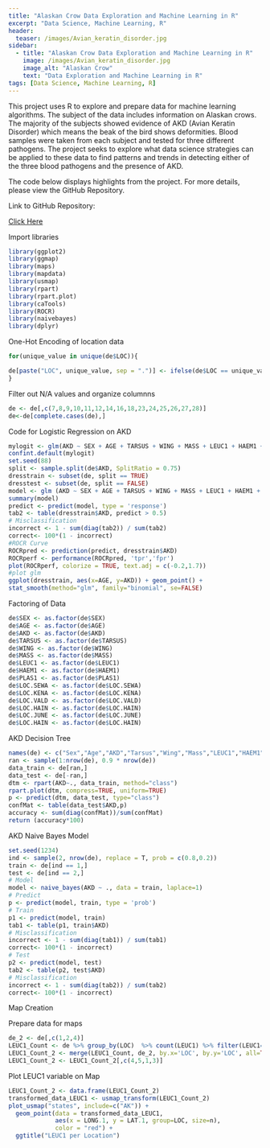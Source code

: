 ```yaml
---
title: "Alaskan Crow Data Exploration and Machine Learning in R"
excerpt: "Data Science, Machine Learning, R"
header:
  teaser: /images/Avian_keratin_disorder.jpg
sidebar:
  - title: "Alaskan Crow Data Exploration and Machine Learning in R"
    image: /images/Avian_keratin_disorder.jpg
    image_alt: "Alaskan Crow"
    text: "Data Exploration and Machine Learning in R"
tags: [Data Science, Machine Learning, R]
---
```

This project uses R to explore and prepare data for machine learning algorithms. The subject of the data includes information on Alaskan crows. The majority of the subjects showed evidence of AKD (Avian Keratin Disorder) which means the beak of the bird shows deformities. Blood samples were taken from each subject and tested for three different pathogens. The project seeks to explore what data science strategies can be applied to these data to find patterns and trends in detecting either of the three blood pathogens and the presence of AKD.

The code below displays highlights from the project. For more details, please view the GitHub Repository.

Link to GitHub Repository:

[Click Here](https://github.com/davidsuffolk/Alaskan-Crow-Data-Exploration-and-Machine-Learning-in-R)

Import libraries

```r
library(ggplot2)
library(ggmap)
library(maps)
library(mapdata)
library(usmap)
library(rpart)
library(rpart.plot)
library(caTools)
library(ROCR)
library(naivebayes)
library(dplyr)
```

One-Hot Encoding of location data

```r
for(unique_value in unique(de$LOC)){

de[paste("LOC", unique_value, sep = ".")] <- ifelse(de$LOC == unique_value, 1, 0)
}
```

Filter out N/A values and organize columnns

```r
de <- de[,c(7,8,9,10,11,12,14,16,18,23,24,25,26,27,28)]
de<-de[complete.cases(de),]
```

Code for Logistic Regression on AKD

```r
mylogit <- glm(AKD ~ SEX + AGE + TARSUS + WING + MASS + LEUC1 + HAEM1 + PLAS1 + LOC.SEWA + LOC.KENA + LOC.VALD + LOC.HAIN + LOC.JUNE + LOC.HOME, data = de, family = "binomial")
confint.default(mylogit)
set.seed(88)
split <- sample.split(de$AKD, SplitRatio = 0.75)
dresstrain <- subset(de, split == TRUE)
dresstest <- subset(de, split == FALSE)
model <- glm (AKD ~ SEX + AGE + TARSUS + WING + MASS + LEUC1 + HAEM1 + PLAS1 + LOC.SEWA + LOC.KENA + LOC.VALD + LOC.HAIN + LOC.JUNE + LOC.HOME, data = dresstrain, family = "binomial")
summary(model)
predict <- predict(model, type = 'response')
tab2 <- table(dresstrain$AKD, predict > 0.5)
# Misclassification
incorrect <- 1 - sum(diag(tab2)) / sum(tab2)
correct<- 100*(1 - incorrect)
#ROCR Curve
ROCRpred <- prediction(predict, dresstrain$AKD)
ROCRperf <- performance(ROCRpred, 'tpr','fpr')
plot(ROCRperf, colorize = TRUE, text.adj = c(-0.2,1.7))
#plot glm
ggplot(dresstrain, aes(x=AGE, y=AKD)) + geom_point() +
stat_smooth(method="glm", family="binomial", se=FALSE)
```

Factoring of Data

```r
de$SEX <- as.factor(de$SEX)
de$AGE <- as.factor(de$AGE)
de$AKD <- as.factor(de$AKD)
de$TARSUS <- as.factor(de$TARSUS)
de$WING <- as.factor(de$WING)
de$MASS <- as.factor(de$MASS)
de$LEUC1 <- as.factor(de$LEUC1)
de$HAEM1 <- as.factor(de$HAEM1)
de$PLAS1 <- as.factor(de$PLAS1)
de$LOC.SEWA <- as.factor(de$LOC.SEWA)
de$LOC.KENA <- as.factor(de$LOC.KENA)
de$LOC.VALD <- as.factor(de$LOC.VALD)
de$LOC.HAIN <- as.factor(de$LOC.HAIN)
de$LOC.JUNE <- as.factor(de$LOC.JUNE)
de$LOC.HAIN <- as.factor(de$LOC.HAIN)
```

AKD Decision Tree

```r
names(de) <- c("Sex","Age","AKD","Tarsus","Wing","Mass","LEUC1","HAEM1","PLAS1","SEWA","KENA","VALD","HAIN","JUNE","HOME")
ran <- sample(1:nrow(de), 0.9 * nrow(de))
data_train <- de[ran,]
data_test <- de[-ran,]
dtm <- rpart(AKD~., data_train, method="class")
rpart.plot(dtm, compress=TRUE, uniform=TRUE)
p <- predict(dtm, data_test, type="class")
confMat <- table(data_test$AKD,p)
accuracy <- sum(diag(confMat))/sum(confMat)
return (accuracy*100)
```

AKD Naive Bayes Model

```r
set.seed(1234)
ind <- sample(2, nrow(de), replace = T, prob = c(0.8,0.2))
train <- de[ind == 1,]
test <- de[ind == 2,]
# Model
model <- naive_bayes(AKD ~ ., data = train, laplace=1)
# Predict
p <- predict(model, train, type = 'prob')
# Train
p1 <- predict(model, train)
tab1 <- table(p1, train$AKD)
# Misclassification
incorrect <- 1 - sum(diag(tab1)) / sum(tab1)
correct<- 100*(1 - incorrect)
# Test
p2 <- predict(model, test)
tab2 <- table(p2, test$AKD)
# Misclassification
incorrect <- 1 - sum(diag(tab2)) / sum(tab2)
correct<- 100*(1 - incorrect)
```

Map Creation

Prepare data for maps

```r
de_2 <- de[,c(1,2,4)]
LEUC1_Count <- de %>% group_by(LOC)  %>% count(LEUC1) %>% filter(LEUC1==1)
LEUC1_Count_2 <- merge(LEUC1_Count, de_2, by.x='LOC', by.y='LOC', all=TRUE)
LEUC1_Count_2 <- LEUC1_Count_2[,c(4,5,1,3)]
```

Plot LEUC1 variable on Map

```r
LEUC1_Count_2 <- data.frame(LEUC1_Count_2)
transformed_data_LEUC1 <- usmap_transform(LEUC1_Count_2)
plot_usmap("states", include=c("AK")) +
  geom_point(data = transformed_data_LEUC1,
             aes(x = LONG.1, y = LAT.1, group=LOC, size=n),
             color = "red") +
  ggtitle("LEUC1 per Location")
```
